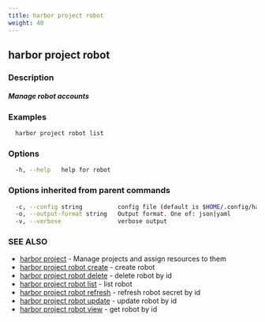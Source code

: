 ```yaml
---
title: harbor project robot
weight: 40
---
```

## harbor project robot

### Description

##### Manage robot accounts

### Examples

```sh
  harbor project robot list
```

### Options

```sh
  -h, --help   help for robot
```

### Options inherited from parent commands

```sh
  -c, --config string          config file (default is $HOME/.config/harbor-cli/config.yaml)
  -o, --output-format string   Output format. One of: json|yaml
  -v, --verbose                verbose output
```

### SEE ALSO

* [harbor project](harbor-project.md)	 - Manage projects and assign resources to them
* [harbor project robot create](harbor-project-robot-create.md)	 - create robot
* [harbor project robot delete](harbor-project-robot-delete.md)	 - delete robot by id
* [harbor project robot list](harbor-project-robot-list.md)	 - list robot
* [harbor project robot refresh](harbor-project-robot-refresh.md)	 - refresh robot secret by id
* [harbor project robot update](harbor-project-robot-update.md)	 - update robot by id
* [harbor project robot view](harbor-project-robot-view.md)	 - get robot by id

